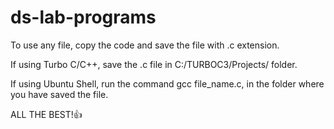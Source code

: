 # ds-lab-programs

To use any file, copy the code and save the file with .c extension.

If using Turbo C/C++, save the .c file in C:/TURBOC3/Projects/ folder.

If using Ubuntu Shell, run the command gcc file_name.c, in the folder where you have saved the file.

ALL THE BEST!👍

